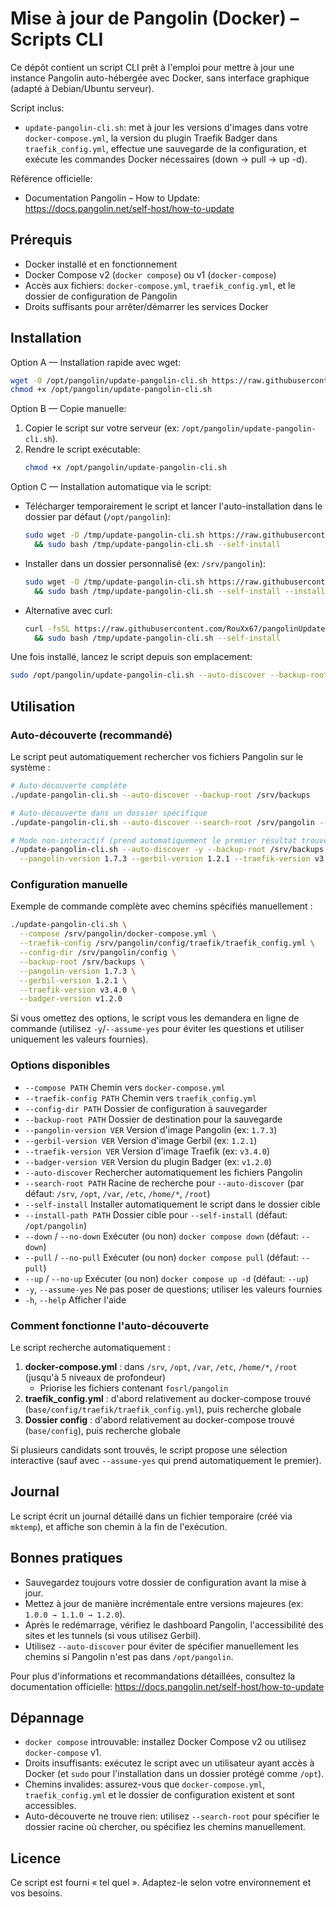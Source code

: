 # Mise à jour de Pangolin (Docker) – Scripts CLI

Ce dépôt contient un script CLI prêt à l'emploi pour mettre à jour une instance Pangolin auto-hébergée avec Docker, sans interface graphique (adapté à Debian/Ubuntu serveur).

Script inclus:
- `update-pangolin-cli.sh`: met à jour les versions d'images dans votre `docker-compose.yml`, la version du plugin Traefik Badger dans `traefik_config.yml`, effectue une sauvegarde de la configuration, et exécute les commandes Docker nécessaires (down → pull → up -d).

Référence officielle:
- Documentation Pangolin – How to Update: https://docs.pangolin.net/self-host/how-to-update

## Prérequis
- Docker installé et en fonctionnement
- Docker Compose v2 (`docker compose`) ou v1 (`docker-compose`)
- Accès aux fichiers: `docker-compose.yml`, `traefik_config.yml`, et le dossier de configuration de Pangolin
- Droits suffisants pour arrêter/démarrer les services Docker

## Installation

Option A — Installation rapide avec wget:
```bash
wget -O /opt/pangolin/update-pangolin-cli.sh https://raw.githubusercontent.com/RouXx67/pangolinUpdate/main/update-pangolin-cli.sh
chmod +x /opt/pangolin/update-pangolin-cli.sh
```

Option B — Copie manuelle:
1. Copier le script sur votre serveur (ex: `/opt/pangolin/update-pangolin-cli.sh`).
2. Rendre le script exécutable:
   ```bash
   chmod +x /opt/pangolin/update-pangolin-cli.sh
   ```

Option C — Installation automatique via le script:
- Télécharger temporairement le script et lancer l'auto-installation dans le dossier par défaut (`/opt/pangolin`):
  ```bash
  sudo wget -O /tmp/update-pangolin-cli.sh https://raw.githubusercontent.com/RouXx67/pangolinUpdate/main/update-pangolin-cli.sh \
    && sudo bash /tmp/update-pangolin-cli.sh --self-install
  ```
- Installer dans un dossier personnalisé (ex: `/srv/pangolin`):
  ```bash
  sudo wget -O /tmp/update-pangolin-cli.sh https://raw.githubusercontent.com/RouXx67/pangolinUpdate/main/update-pangolin-cli.sh \
    && sudo bash /tmp/update-pangolin-cli.sh --self-install --install-path /srv/pangolin
  ```
- Alternative avec curl:
  ```bash
  curl -fsSL https://raw.githubusercontent.com/RouXx67/pangolinUpdate/main/update-pangolin-cli.sh -o /tmp/update-pangolin-cli.sh \
    && sudo bash /tmp/update-pangolin-cli.sh --self-install
  ```

Une fois installé, lancez le script depuis son emplacement:
```bash
sudo /opt/pangolin/update-pangolin-cli.sh --auto-discover --backup-root /srv/backups
```

## Utilisation

### Auto-découverte (recommandé)
Le script peut automatiquement rechercher vos fichiers Pangolin sur le système :

```bash
# Auto-découverte complète
./update-pangolin-cli.sh --auto-discover --backup-root /srv/backups

# Auto-découverte dans un dossier spécifique
./update-pangolin-cli.sh --auto-discover --search-root /srv/pangolin --backup-root /srv/backups

# Mode non-interactif (prend automatiquement le premier résultat trouvé)
./update-pangolin-cli.sh --auto-discover -y --backup-root /srv/backups \
  --pangolin-version 1.7.3 --gerbil-version 1.2.1 --traefik-version v3.4.0 --badger-version v1.2.0
```

### Configuration manuelle
Exemple de commande complète avec chemins spécifiés manuellement :
```bash
./update-pangolin-cli.sh \
  --compose /srv/pangolin/docker-compose.yml \
  --traefik-config /srv/pangolin/config/traefik/traefik_config.yml \
  --config-dir /srv/pangolin/config \
  --backup-root /srv/backups \
  --pangolin-version 1.7.3 \
  --gerbil-version 1.2.1 \
  --traefik-version v3.4.0 \
  --badger-version v1.2.0
```

Si vous omettez des options, le script vous les demandera en ligne de commande (utilisez `-y`/`--assume-yes` pour éviter les questions et utiliser uniquement les valeurs fournies).

### Options disponibles
- `--compose PATH`             Chemin vers `docker-compose.yml`
- `--traefik-config PATH`      Chemin vers `traefik_config.yml`
- `--config-dir PATH`          Dossier de configuration à sauvegarder
- `--backup-root PATH`         Dossier de destination pour la sauvegarde
- `--pangolin-version VER`     Version d'image Pangolin (ex: `1.7.3`)
- `--gerbil-version VER`       Version d'image Gerbil (ex: `1.2.1`)
- `--traefik-version VER`      Version d'image Traefik (ex: `v3.4.0`)
- `--badger-version VER`       Version du plugin Badger (ex: `v1.2.0`)
- `--auto-discover`            Rechercher automatiquement les fichiers Pangolin
- `--search-root PATH`         Racine de recherche pour `--auto-discover` (par défaut: `/srv`, `/opt`, `/var`, `/etc`, `/home/*`, `/root`)
- `--self-install`             Installer automatiquement le script dans le dossier cible
- `--install-path PATH`        Dossier cible pour `--self-install` (défaut: `/opt/pangolin`)
- `--down` / `--no-down`       Exécuter (ou non) `docker compose down` (défaut: `--down`)
- `--pull` / `--no-pull`       Exécuter (ou non) `docker compose pull` (défaut: `--pull`)
- `--up` / `--no-up`           Exécuter (ou non) `docker compose up -d` (défaut: `--up`)
- `-y`, `--assume-yes`         Ne pas poser de questions; utiliser les valeurs fournies
- `-h`, `--help`               Afficher l'aide

### Comment fonctionne l'auto-découverte
Le script recherche automatiquement :
1. **docker-compose.yml** : dans `/srv`, `/opt`, `/var`, `/etc`, `/home/*`, `/root` (jusqu'à 5 niveaux de profondeur)
   - Priorise les fichiers contenant `fosrl/pangolin`
2. **traefik_config.yml** : d'abord relativement au docker-compose trouvé (`base/config/traefik/traefik_config.yml`), puis recherche globale
3. **Dossier config** : d'abord relativement au docker-compose trouvé (`base/config`), puis recherche globale

Si plusieurs candidats sont trouvés, le script propose une sélection interactive (sauf avec `--assume-yes` qui prend automatiquement le premier).

## Journal
Le script écrit un journal détaillé dans un fichier temporaire (créé via `mktemp`), et affiche son chemin à la fin de l'exécution.

## Bonnes pratiques
- Sauvegardez toujours votre dossier de configuration avant la mise à jour.
- Mettez à jour de manière incrémentale entre versions majeures (ex: `1.0.0 → 1.1.0 → 1.2.0`).
- Après le redémarrage, vérifiez le dashboard Pangolin, l'accessibilité des sites et les tunnels (si vous utilisez Gerbil).
- Utilisez `--auto-discover` pour éviter de spécifier manuellement les chemins si Pangolin n'est pas dans `/opt/pangolin`.

Pour plus d'informations et recommandations détaillées, consultez la documentation officielle: https://docs.pangolin.net/self-host/how-to-update

## Dépannage
- `docker compose` introuvable: installez Docker Compose v2 ou utilisez `docker-compose` v1.
- Droits insuffisants: exécutez le script avec un utilisateur ayant accès à Docker (et `sudo` pour l'installation dans un dossier protégé comme `/opt`).
- Chemins invalides: assurez-vous que `docker-compose.yml`, `traefik_config.yml` et le dossier de configuration existent et sont accessibles.
- Auto-découverte ne trouve rien: utilisez `--search-root` pour spécifier le dossier racine où chercher, ou spécifiez les chemins manuellement.

## Licence
Ce script est fourni « tel quel ». Adaptez-le selon votre environnement et vos besoins.